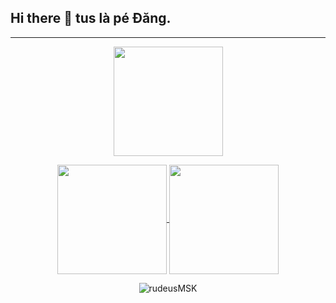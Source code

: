 ## Hi there 👋 tus là pé Đăng.

---
<p align="center">
   <img align="center"  height="175px" src="https://github-readme-stats.vercel.app/api/top-langs/?username=rudeusMSK&theme=dark&hide_border=false&include_all_commits=false&count_private=false&layout=compact" />
</p>
  <p align="center">
    <a href="git@github.com:rudeusMSK">
      <img align="center"  height="175px" src="https://github-readme-stats.vercel.app/api?username=rudeusMSK&show_icons=true&hide_border=true&title_color=94b4a4&amp&icon_color=FFFFFF&amp&text_color=FFFFFF&amp&bg_color=000000&count_private=true&include_all_commits=true"/>
    </a>
    <a href="git@github.com:rudeusMSK">
      <img align="center" height="175px"  src="https://github-readme-stats.vercel.app/api/top-langs/?username=rudeusMSK&text_color=FFFFFF&bg_color=000000&title_color=94b4a4&langs_count=15&layout=compact&hide_border=true" />
    </a>
  </p>
  <p align="center"><img align="center" src="https://github-readme-streak-stats.herokuapp.com/?user=rudeusMSK&text_color=FFFFFF&bg_color=000000&title_color=94b4a4&langs_count=15&layout=compact&hide_border=true" alt="rudeusMSK" /></p>
